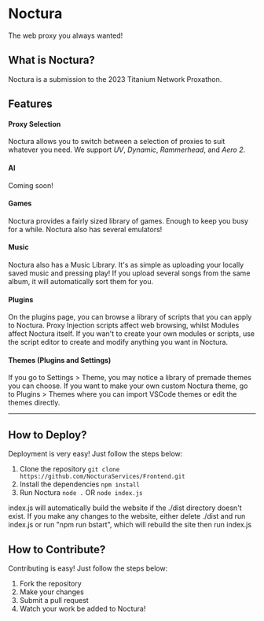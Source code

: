 # Noctura

The web proxy you always wanted!

## What is Noctura?

Noctura is a submission to the 2023 Titanium Network Proxathon.

## Features

#### Proxy Selection

Noctura allows you to switch between a selection of proxies to suit whatever you need.
We support _UV_, _Dynamic_, _Rammerhead_, and _Aero 2_.

#### AI

Coming soon!

#### Games

Noctura provides a fairly sized library of games. Enough to keep you busy for a while. Noctura also has several emulators!

#### Music

Noctura also has a Music Library. It's as simple as uploading your locally saved music and pressing play! If you upload several songs from the same album, it will automatically sort them for you.

#### Plugins

On the plugins page, you can browse a library of scripts that you can apply to Noctura. Proxy Injection scripts affect web browsing, whilst Modules affect Noctura itself. If you wan't to create your own modules or scripts, use the script editor to create and modify anything you want in Noctura.

#### Themes (Plugins and Settings)

If you go to Settings > Theme, you may notice a library of premade themes you can choose. If you want to make your own custom Noctura theme, go to Plugins > Themes where you can import VSCode themes or edit the themes directly.

---

## How to Deploy?

Deployment is very easy! Just follow the steps below:

1. Clone the repository
   `git clone https://github.com/NocturaServices/Frontend.git`
2. Install the dependencies
   `npm install`
3. Run Noctura
   `node .` OR `node index.js`

index.js will automatically build the website if the ./dist directory doesn't exist. If you make any changes to the website, either delete ./dist and run index.js or run "npm run bstart", which will rebuild the site then run index.js

## How to Contribute?

Contributing is easy! Just follow the steps below:

1. Fork the repository
2. Make your changes
3. Submit a pull request
4. Watch your work be added to Noctura!
